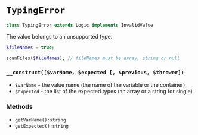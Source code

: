 # `TypingError`

```php
class TypingError extends Logic implements InvalidValue
```

The value belongs to an unsupported type.

```php
$fileNames = true;

scanFiles($fileNames); // fileNames must be array, string or null
```

### `__construct([$varName, $expected [, $previous, $thrower])`

 * `$varName` - the value name (the name of the variable or the container) 
 * `$expected` - the list of the expected types (an array or a string for single)

### Methods

 * `getVarName():string`
 * `getExpected():string`
